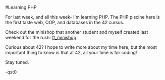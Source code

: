 #Learning PHP

For last week, and all this week- I'm learning PHP.
The PHP piscine here is the first taste web, OOP, and databases in the 42 cursus.

Check out the minishop that another student and myself created last weekend for the rush: [ft_minishop](https://github.com/qst0/ft_minishop)

Curious about 42? I hope to write more about my time here, but the most important thing to know is that at 42, all your time is for coding!

Stay tuned.

-qst0
